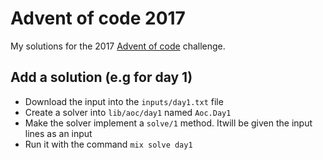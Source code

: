 # Advent of code 2017

My solutions for the 2017 [Advent of code](https://adventofcode.com/) challenge.

## Add a solution (e.g for day 1)

- Download the input into the `inputs/day1.txt` file
- Create a solver into `lib/aoc/day1` named `Aoc.Day1`
- Make the solver implement a `solve/1` method. Itwill be given the input lines as an input
- Run it with the command `mix solve day1`
